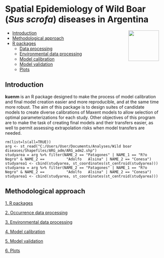 # Spatial Epidemiology of Wild Boar (*Sus scrofa*) diseases in Argentina

<img src="https://user-images.githubusercontent.com/20196847/82152923-d78ba600-983a-11ea-9bfc-2a9115a029f5.jpg" height="100" width="100" img align="right">

-   [Introduction](#introduction)
-   [Methodological approach](#methodological-approach)
-   [R packages](#r-packages)             
    -   [Data processing](#data-processing)    
    -   [Environmental data processing](#environmental-data-processing)     
    -   [Model calibration](#model-calibration)      
    -   [Model validation](#model-validation)
    -   [Plots](#plots)


Introduction
------------

**kuenm** is an R package designed to make the process of model calibration and final model creation easier and more reproducible, and at the same time more robust. The aim of this package is to design suites of candidate models to create diverse calibrations of Maxent models to allow selection of optimal parameterizations for each study. Other objectives of this program are to make the task of creating final models and their transfers easier, as well to permit assessing extrapolation risks when model transfers are needed.

    rm(list=ls(all=TRUE))
    arg <- st_read("C:/Users/User/Documents/Analyses/Wild boar       
    diseases/Shapefiles/ARG_adm/ARG_adm2.shp")
    studyarea = arg %>% filter(NAME_2 == "Patagones" | NAME_1 == "R?o Negro" & NAME_2 ==          "Adolfo   Alsina" | NAME_2 == "Conesa")
    studyarea1 <- cbind(studyarea, st_coordinates(st_centroid(studyarea)))
    studyarea = arg %>% filter(NAME_2 == "Patagones" | NAME_1 == "R?o Negro" & NAME_2 ==          "Adolfo   Alsina" | NAME_2 == "Conesa")
    studyarea1 <- cbind(studyarea, st_coordinates(st_centroid(studyarea)))


Methodological approach
----------

[1. R packages](./rpackages/README.md)

[2. Occurrence data processing](./Occurrences/README.md)

[3. Environmental data processing](./Variables/README.md)

[4. Model calibration](./calibration/calibration.md)

[5. Model validation](./Validation/README.md)

[6. Plots](./plots)
